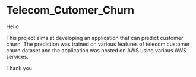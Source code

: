 # Telecom_Cutomer_Churn
Hello

This project aims at developing an application that can predict customer churn. The prediction was trained on various features of telecom customer churn dataset and the application was hosted on AWS using various AWS services.

Thank you
